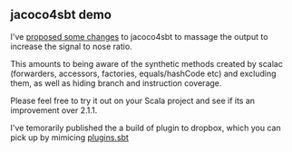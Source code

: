 ## jacoco4sbt demo

I've [proposed some changes](https://bitbucket.org/jmhofer/jacoco4sbt/pull-request/4/filter-scala-related-noise-from-jacoco/diff)
to jacoco4sbt to massage the output to increase the signal to nose ratio.

This amounts to being aware of the synthetic methods created by scalac
(forwarders, accessors, factories, equals/hashCode etc) and excluding them,
as well as hiding branch and instruction coverage.

Please feel free to try it out on your Scala project and see if its an
improvement over 2.1.1.

I've temorarily published the a build of plugin to dropbox, which you can
pick up by mimicing [plugins.sbt](https://github.com/retronym/jacoco4sbt-demo/blob/master/project/plugins.sbt)
